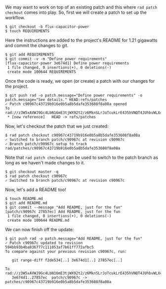 We may want to work on top of an existing patch and this where `rad
patch checkout` comes into play. So, first we will create a patch to
set up the workflow.

```
$ git checkout -b flux-capacitor-power
$ touch REQUIREMENTS
```

Here the instructions are added to the project's README for 1.21 gigawatts and
commit the changes to git.

```
$ git add REQUIREMENTS
$ git commit -v -m "Define power requirements"
[flux-capacitor-power 3e674d1] Define power requirements
 1 file changed, 0 insertions(+), 0 deletions(-)
 create mode 100644 REQUIREMENTS
```

Once the code is ready, we open (or create) a patch with our changes for the project.

``` (stderr)
$ git push rad -o patch.message="Define power requirements" -o patch.message="See details." HEAD:refs/patches
✓ Patch c90967c43719b916e0b5a8b5dafe353608f8a08a opened
To rad://z3W5xAVWJ9Gc4LbN16mE3tjWX92t2/z6MknSLrJoTcukLrE435hVNQT4JUhbvWLX4kUzqkEStBU8Vi
 * [new reference]   HEAD -> refs/patches
```

Now, let's checkout the patch that we just created:

```
$ rad patch checkout c90967c43719b916e0b5a8b5dafe353608f8a08a
✓ Switched to branch patch/c90967c at revision c90967c
✓ Branch patch/c90967c setup to track rad/patches/c90967c43719b916e0b5a8b5dafe353608f8a08a
```

Note that `rad patch checkout` can be used to switch to the patch branch
as long as we haven't made changes to it.

```
$ git checkout master -q
$ rad patch checkout c90967c
✓ Switched to branch patch/c90967c at revision c90967c
```

Now, let's add a README too!

```
$ touch README.md
$ git add README.md
$ git commit --message "Add README, just for the fun"
[patch/c90967c 27857ec] Add README, just for the fun
 1 file changed, 0 insertions(+), 0 deletions(-)
 create mode 100644 README.md
```

We can now finish off the update:

``` (stderr)
$ git push rad -o patch.message="Add README, just for the fun"
✓ Patch c90967c updated to revision 594bb93b4ba836777c111053af7b61ff772afbc5
To compare against your previous revision c90967c, run:

   git range-diff f2de534[..] 3e674d1[..] 27857ec[..]

To rad://z3W5xAVWJ9Gc4LbN16mE3tjWX92t2/z6MknSLrJoTcukLrE435hVNQT4JUhbvWLX4kUzqkEStBU8Vi
   3e674d1..27857ec  patch/c90967c -> patches/c90967c43719b916e0b5a8b5dafe353608f8a08a
```
